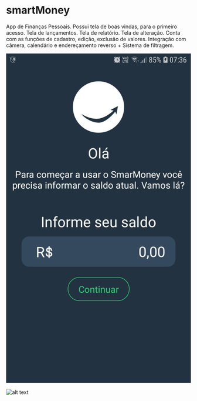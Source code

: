 # smartMoney

App de Finanças Pessoais.
Possui tela de boas vindas, para o primeiro acesso. Tela de lançamentos. Tela de relatório. Tela de alteração.
Conta com as funções de cadastro, edição, exclusão de valores. Integração com câmera, calendário e endereçamento reverso + Sistema de filtragem.


![alt text](https://github.com/cesarvaz-filho/smartMoney/blob/master/imagens%20do%20projeto/Screenshot_20200804-073621_smartMoney.jpg?raw=true)


![alt text](https://github.com/cesarvaz-filho/smartMoney/tree/master/imagens%20do%20projeto/Screenshot_20200804-073621_smartMoney.jpg?raw=true)
